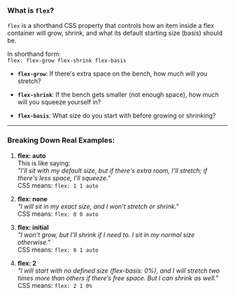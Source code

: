 

### **What is `flex`?**

`flex` is a shorthand CSS property that controls how an item inside a flex container will grow, shrink, and what its default starting size (basis) should be.

In shorthand form:  
`flex: flex-grow flex-shrink flex-basis`

- **`flex-grow`**: If there's extra space on the bench, how much will you stretch?
    
- **`flex-shrink`**: If the bench gets smaller (not enough space), how much will you squeeze yourself in?
    
- **`flex-basis`**: What size do you start with before growing or shrinking?
    

---

### **Breaking Down Real Examples:**

1. **flex: auto**  
    This is like saying:  
    _"I'll sit with my default size, but if there's extra room, I'll stretch; if there's less space, I'll squeeze."_  
    CSS means: `flex: 1 1 auto`
    
2. **flex: none**  
    _"I will sit in my exact size, and I won’t stretch or shrink."_  
    CSS means: `flex: 0 0 auto`
    
3. **flex: initial**  
    _"I won’t grow, but I’ll shrink if I need to. I sit in my normal size otherwise."_  
    CSS means: `flex: 0 1 auto`
    
4. **flex: 2**  
    _"I will start with no defined size (flex-basis: 0%), and I will stretch two times more than others if there’s free space. But I can shrink as well."_  
    CSS means: `flex: 2 1 0%`
    
